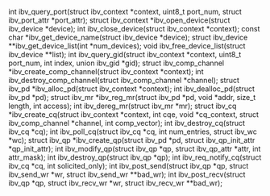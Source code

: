 int ibv_query_port(struct ibv_context *context, uint8_t port_num, struct ibv_port_attr *port_attr);
struct ibv_context *ibv_open_device(struct ibv_device *device);
int ibv_close_device(struct ibv_context *context);
const char *ibv_get_device_name(struct ibv_device *device);
struct ibv_device **ibv_get_device_list(int *num_devices);
void ibv_free_device_list(struct ibv_device **list);
int ibv_query_gid(struct ibv_context *context, uint8_t port_num, int index, union ibv_gid *gid);
struct ibv_comp_channel *ibv_create_comp_channel(struct ibv_context *context);
int ibv_destroy_comp_channel(struct ibv_comp_channel *channel);
struct ibv_pd *ibv_alloc_pd(struct ibv_context *context);
int ibv_dealloc_pd(struct ibv_pd *pd);
struct ibv_mr *ibv_reg_mr(struct ibv_pd *pd, void *addr, size_t length, int access);
int ibv_dereg_mr(struct ibv_mr *mr);
struct ibv_cq *ibv_create_cq(struct ibv_context *context, int cqe, void *cq_context, struct ibv_comp_channel *channel, int comp_vector);
int ibv_destroy_cq(struct ibv_cq *cq);
int ibv_poll_cq(struct ibv_cq *cq, int num_entries,
struct ibv_wc *wc);
struct ibv_qp *ibv_create_qp(struct ibv_pd *pd, struct ibv_qp_init_attr *qp_init_attr);
int ibv_modify_qp(struct ibv_qp *qp, struct ibv_qp_attr *attr, int attr_mask);
int ibv_destroy_qp(struct ibv_qp *qp);
int ibv_req_notify_cq(struct ibv_cq *cq, int solicited_only);
int ibv_post_send(struct ibv_qp *qp, struct ibv_send_wr *wr, struct ibv_send_wr **bad_wr);
int ibv_post_recv(struct ibv_qp *qp, struct ibv_recv_wr *wr, struct ibv_recv_wr **bad_wr);
